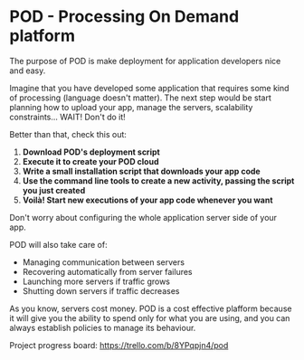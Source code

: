 POD - Processing On Demand platform
===

The purpose of POD is make deployment for application developers nice and easy.

Imagine that you have developed some application that requires some kind of processing (language doesn't matter). The next step would be start planning how to upload your app, manage the servers, scalability constraints... WAIT! Don't do it!

Better than that, check this out:

1. **Download POD's deployment script**
2. **Execute it to create your POD cloud**
3. **Write a small installation script that downloads your app code**
4. **Use the command line tools to create a new activity, passing the script you just created**
5. **Voilà! Start new executions of your app code whenever you want**

Don't worry about configuring the whole application server side of your app.

POD will also take care of:

* Managing communication between servers
* Recovering automatically from server failures
* Launching more servers if traffic grows
* Shutting down servers if traffic decreases

As you know, servers cost money. POD is a cost effective plafform because it will give you the ability to spend only for what you are using, and you can always establish policies to manage its behaviour.


Project progress board: https://trello.com/b/8YPqpjn4/pod
